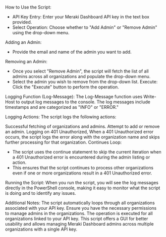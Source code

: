 How to Use the Script:

- API Key Entry: Enter your Meraki Dashboard API key in the text box provided.
- Select Operation: Choose whether to "Add Admin" or "Remove Admin" using the drop-down menu.

Adding an Admin:
  - Provide the email and name of the admin you want to add.

Removing an Admin:
- Once you select "Remove Admin", the script will fetch the list of all admins across all organizations and populate the drop-down menu.
- Select the admin you wish to remove from the drop-down list.
Execute: Click the "Execute" button to perform the operation.


Logging Function (Log-Message): The Log-Message function uses Write-Host to output log messages to the console. The log messages include timestamps and are categorized as "INFO" or "ERROR."

Logging Actions: The script logs the following actions:

Successful fetching of organizations and admins.
Attempt to add or remove an admin.
Logging on 401 Unauthorized, When a 401 Unauthorized error occurs, the script logs the error along with the organization name and skips further processing for that organization.
Continues Loop:
- The script uses the continue statement to skip the current iteration when a 401 Unauthorized error is encountered during the admin listing or action.
- This ensures that the script continues to process other organizations even if one or more organizations result in a 401 Unauthorized error.

Running the Script: When you run the script, you will see the log messages directly in the PowerShell console, making it easy to monitor what the script is doing and to identify any issues.

Additional Notes:
The script automatically loops through all organizations associated with your API key.
Ensure you have the necessary permissions to manage admins in the organizations.
The operation is executed for all organizations linked to your API key.
This script offers a GUI for better usability and allows managing Meraki Dashboard admins across multiple organizations with a single API key.
